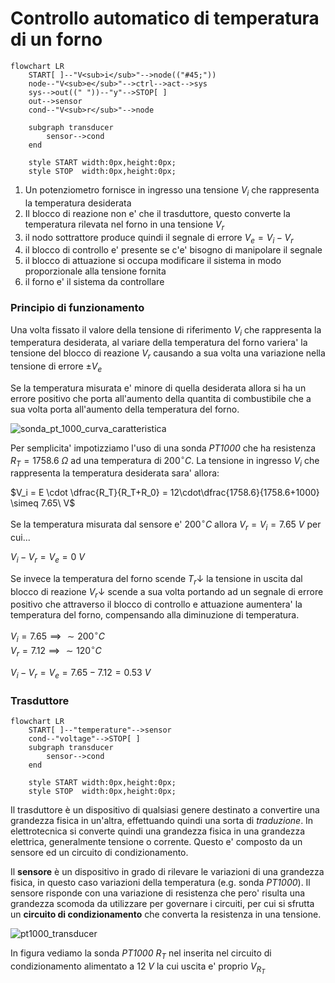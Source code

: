 # Controllo automatico di temperatura di un forno  

```mermaid
flowchart LR
    START[ ]--"V<sub>i</sub>"-->node(("#45;"))
    node--"V<sub>e</sub>"-->ctrl-->act-->sys
    sys-->out((" "))--"y"-->STOP[ ]
    out-->sensor
    cond--"V<sub>r</sub>"-->node

    subgraph transducer
        sensor-->cond
    end

    style START width:0px,height:0px;
    style STOP  width:0px,height:0px;
```

1. Un potenziometro fornisce in ingresso una tensione $V_i$ che rappresenta la temperatura desiderata
2. Il blocco di reazione non e' che il trasduttore, questo converte la temperatura rilevata nel forno in una tensione $V_r$
3. il nodo sottrattore produce quindi il segnale di errore $V_e = V_i - V_r$
4. il blocco di controllo e' presente se c'e' bisogno di manipolare il segnale
5. il blocco di attuazione si occupa modificare il sistema in modo proporzionale alla tensione fornita
6. il forno e' il sistema da controllare 


### Principio di funzionamento  

Una volta fissato il valore della tensione di riferimento $V_i$ che rappresenta la temperatura desiderata, al variare della temperatura del forno variera' la tensione del blocco di reazione $V_r$ causando a sua volta una variazione nella tensione di errore $\pm V_e$  

Se la temperatura misurata e' minore di quella desiderata allora si ha un errore positivo che porta all'aumento della quantita di combustibile che a sua volta porta all'aumento della temperatura del forno.  

![sonda_pt_1000_curva_caratteristica](https://user-images.githubusercontent.com/7195133/196776916-a970bb43-232b-44f1-a02b-8b3ab2f3d15d.jpg)  

Per semplicita' impotizziamo l'uso di una sonda *PT1000* che ha resistenza $R_T = 1758.6\ \Omega$ ad una temperatura di $200^\circ C$. La tensione in ingresso $V_i$ che rappresenta la temperatura desiderata sara' allora:  

$V_i = E \cdot \dfrac{R_T}{R_T+R_0} = 12\cdot\dfrac{1758.6}{1758.6+1000} \simeq 7.65\ V$  

Se la temperatura misurata dal sensore e' $200^\circ C$ allora $V_r = V_i = 7.65\ V$ per cui...  

$V_i - V_r = V_e = 0\ V$  

Se invece la temperatura del forno scende $T_r\downarrow$ la tensione in uscita dal blocco di reazione $V_r\downarrow$ scende a sua volta portando ad un segnale di errore positivo che attraverso il blocco di controllo e attuazione aumentera' la temperatura del forno, compensando alla diminuzione di temperatura.  

$V_i = 7.65 \implies \sim 200^\circ C$  
$V_r = 7.12 \implies \sim 120^\circ C$  

$V_i - V_r = V_e = 7.65 - 7.12 = 0.53\ V$  


### Trasduttore  

```mermaid
flowchart LR
    START[ ]--"temperature"-->sensor
    cond--"voltage"-->STOP[ ]
    subgraph transducer
        sensor-->cond
    end

    style START width:0px,height:0px;
    style STOP  width:0px,height:0px;
```

Il trasduttore è un dispositivo di qualsiasi genere destinato a convertire una grandezza fisica in un'altra, effettuando quindi una sorta di *traduzione*. In elettrotecnica si converte quindi una grandezza fisica in una grandezza elettrica, generalmente tensione o corrente. Questo e' composto da un sensore ed un circuito di condizionamento.  

Il **sensore** è un dispositivo in grado di rilevare le variazioni di una grandezza fisica, in questo caso variazioni della temperatura (e.g. sonda *PT1000*). Il sensore risponde con una variazione di resistenza che pero' risulta una grandezza scomoda da utilizzare per governare i circuiti, per cui si sfrutta un **circuito di condizionamento** che converta la resistenza in una tensione.  

![pt1000_transducer](https://github.com/user-attachments/assets/24d53f32-f206-49b4-9fa2-b3533ffd0119)  

In figura vediamo la sonda *PT1000* $R_T$ nel inserita nel circuito di condizionamento alimentato a $12\ V$ la cui uscita e' proprio $V_{R_T}$  
